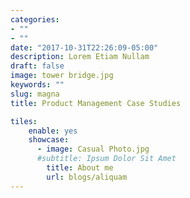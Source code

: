 ```yaml
---
categories:
- ""
- ""
date: "2017-10-31T22:26:09-05:00"
description: Lorem Etiam Nullam
draft: false
image: tower bridge.jpg
keywords: ""
slug: magna
title: Product Management Case Studies

tiles:
    enable: yes
    showcase:
      - image: Casual Photo.jpg
      #subtitle: Ipsum Dolor Sit Amet
        title: About me
        url: blogs/aliquam
---
```

